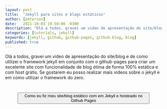 ```yaml
---
layout: post
title:  "Jekyll para sites e blogs estáticos"
author: [peterson]
date:   2021-10-03 19:50:00 -0300
description: "Olá a todos, gravei um video de apresentação do site/blog e de como utilizei o framework jekyll em conjunto com o github-pages para criar um excelente site com funcionalidade de blog ótima de forma 100% estática e grátis."
categories: [tutorials, jekyll]
keywords: [jekyll, github, github-pages, github-blog, blog]
published: true
---
```


Olá a todos, gravei um video de apresentação do site/blog e de como utilizei o framework jekyll em conjunto com o github-pages para criar um excelente site com funcionalidade de blog ótima de forma 100% estática e com host grátis. Se gostarem eu posso realizar mais videos sobre o jekyll e em como utilizar o framework do zero.

<div style="margin: 40px">
    <lite-youtube videoid="v7nA2boosO4">
        <button type="button" class="lty-playbtn">
            <span class="lyt-visually-hidden">Como eu fiz meu site/blog estático com em Jekyll e hosteado no Github Pages</span>
        </button>
    </lite-youtube>
</div>